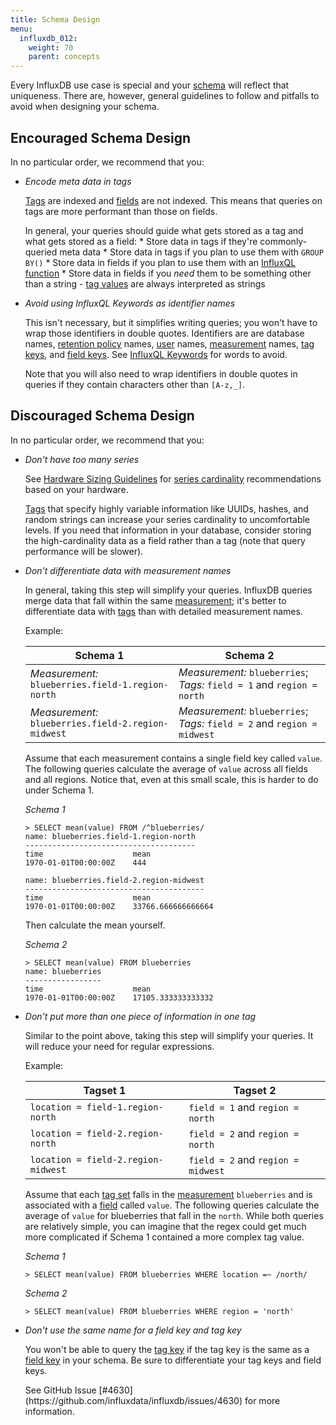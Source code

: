 ```yaml
---
title: Schema Design
menu:
  influxdb_012:
    weight: 70
    parent: concepts
---
```


Every InfluxDB use case is special and your [schema](/influxdb/v0.12/concepts/glossary/#schema) will reflect that uniqueness.
There are, however, general guidelines to follow and pitfalls to avoid when designing your schema.

## Encouraged Schema Design

In no particular order, we recommend that you:

* *Encode meta data in tags*

    [Tags](/influxdb/v0.12/concepts/glossary/#tag) are indexed and [fields](/influxdb/v0.12/concepts/glossary/#field) are not indexed.
    This means that queries on tags are more performant than those on fields.

    In general, your queries should guide what gets stored as a tag and what gets stored as a field:
      * Store data in tags if they're commonly-queried meta data
      * Store data in tags if you plan to use them with `GROUP BY()`
      * Store data in fields if you plan to use them with an [InfluxQL function](/influxdb/v0.12/query_language/functions/)
      * Store data in fields if you *need* them to be something other than a string - [tag values](/influxdb/v0.12/concepts/glossary/#tag-value) are always interpreted as strings

* *Avoid using InfluxQL Keywords as identifier names*

    This isn't necessary, but it simplifies writing queries; you won't have to wrap those identifiers in double quotes.
    Identifiers are are database names, [retention policy](/influxdb/v0.12/concepts/glossary/#retention-policy-rp) names, [user](/influxdb/v0.12/concepts/glossary/#user) names, [measurement](/influxdb/v0.12/concepts/glossary/#measurement) names, [tag keys](/influxdb/v0.12/concepts/glossary/#tag-key), and [field keys](/influxdb/v0.12/concepts/glossary/#field-key).
    See [InfluxQL Keywords](https://github.com/influxdata/influxdb/blob/master/influxql/README.md#keywords) for words to avoid.

    Note that you will also need to wrap identifiers in double quotes in queries if they contain characters other than `[A-z,_]`.

## Discouraged Schema Design

In no particular order, we recommend that you:

* *Don't have too many series*

    See [Hardware Sizing Guidelines](/influxdb/v0.12/guides/hardware_sizing/#general-hardware-guidelines-for-a-single-node) for [series cardinality](/influxdb/v0.12/concepts/glossary/#series-cardinality) recommendations based on your hardware.

    [Tags](/influxdb/v0.12/concepts/glossary/#tag) that specify highly variable information like UUIDs, hashes, and random strings can increase your series cardinality to uncomfortable levels.
    If you need that information in your database, consider storing the high-cardinality data as a field rather than a tag (note that query performance will be slower).

* *Don't differentiate data with measurement names*

    In general, taking this step will simplify your queries.
    InfluxDB queries merge data that fall within the same [measurement](/influxdb/v0.12/concepts/glossary/#measurement); it's better to differentiate data with [tags](/influxdb/v0.12/concepts/glossary/#tag) than with detailed measurement names.

    Example:

    Schema 1  | Schema 2
    ------------- | -------------
    *Measurement:* `blueberries.field-1.region-north` | *Measurement:* `blueberries`; *Tags:* `field = 1` and `region = north`
    *Measurement:*  `blueberries.field-2.region-midwest` | *Measurement:* `blueberries`; *Tags:* `field = 2` and `region = midwest`

    Assume that each measurement contains a single field key called `value`.
    The following queries calculate the average of `value` across all fields and all regions.
    Notice that, even at this small scale, this is harder to do under Schema 1.

    *Schema 1*
    ```
    > SELECT mean(value) FROM /^blueberries/
    name: blueberries.field-1.region-north
    --------------------------------------
    time			        mean
    1970-01-01T00:00:00Z	444

    name: blueberries.field-2.region-midwest
    ----------------------------------------
    time			        mean
    1970-01-01T00:00:00Z	33766.666666666664
    ```
    Then calculate the mean yourself.


    *Schema 2*
    ```
    > SELECT mean(value) FROM blueberries
    name: blueberries
    -----------------
    time			        mean
    1970-01-01T00:00:00Z	17105.333333333332
    ```

* *Don't put more than one piece of information in one tag*

    Similar to the point above, taking this step will simplify your queries.
    It will reduce your need for regular expressions.

    Example:

    Tagset 1  | Tagset 2
    ------------- | -------------
    `location = field-1.region-north` | `field = 1` and `region = north`
    `location = field-2.region-north` | `field = 2` and `region = north`
    `location = field-2.region-midwest` | `field = 2` and `region = midwest`

    Assume that each [tag set](/influxdb/v0.12/concepts/glossary/#tag-set) falls in the [measurement](/influxdb/v0.12/concepts/glossary/#measurement) `blueberries` and is associated with a [field](/influxdb/v0.12/concepts/glossary/#field) called `value`.
    The following queries calculate the average of `value` for blueberries that fall in the `north`.
    While both queries are relatively simple, you can imagine that the regex could get much more complicated if Schema 1 contained a more complex tag value.

    *Schema 1*
    ```
    > SELECT mean(value) FROM blueberries WHERE location =~ /north/
    ```

    *Schema 2*
    ```
    > SELECT mean(value) FROM blueberries WHERE region = 'north'
    ```


* *Don't use the same name for a field key and tag key*

    You won't be able to query the [tag key](/influxdb/v0.12/concepts/glossary/#tag-key) if the tag key is the same as a [field key](/influxdb/v0.12/concepts/glossary/#field-key) in your schema.
    Be sure to differentiate your tag keys and field keys.

    <dt>
    See GitHub Issue [#4630](https://github.com/influxdata/influxdb/issues/4630) for more information.
    </dt>
